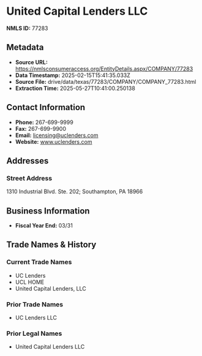 # United Capital Lenders LLC

**NMLS ID:** 77283

## Metadata
- **Source URL:** https://nmlsconsumeraccess.org/EntityDetails.aspx/COMPANY/77283
- **Data Timestamp:** 2025-02-15T15:41:35.033Z
- **Source File:** drive/data/texas/77283/COMPANY/COMPANY_77283.html
- **Extraction Time:** 2025-05-27T10:41:00.250138

## Contact Information
- **Phone:** 267-699-9999
- **Fax:** 267-699-9900
- **Email:** licensing@uclenders.com
- **Website:** www.uclenders.com

## Addresses
### Street Address
1310 Industrial Blvd. Ste. 202; Southampton, PA 18966

## Business Information
- **Fiscal Year End:** 03/31

## Trade Names & History
### Current Trade Names
- UC Lenders
- UCL HOME
- United Capital Lenders, LLC

### Prior Trade Names
- UC Lenders LLC

### Prior Legal Names
- United Capital Lenders LLC
